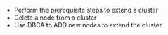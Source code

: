 
* Perform the prerequisite steps to extend a cluster
* Delete a node from a cluster
* Use DBCA to ADD new nodes to extend the cluster